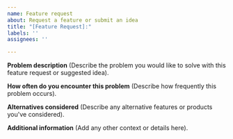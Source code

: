 ```yaml
---
name: Feature request
about: Request a feature or submit an idea
title: "[Feature Request]:"
labels: ''
assignees: ''

---
```


**Problem description** (Describe the problem you would like to solve with this feature request or suggested idea).


**How often do you encounter this problem** (Describe how frequently this problem occurs).


**Alternatives considered** (Describe any alternative features or products you've considered).


**Additional information** (Add any other context or details here).
